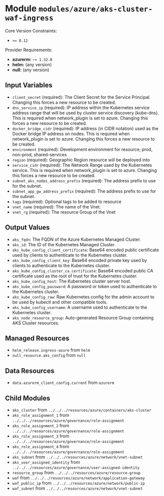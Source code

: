 
# Module `modules/azure/aks-cluster-waf-ingress`

Core Version Constraints:
* `>= 0.12`

Provider Requirements:
* **azurerm:** `~> 1.32.0`
* **helm:** (any version)
* **null:** (any version)

## Input Variables
* `client_secret` (required): The Client Secret for the Service Principal. Changing this forces a new resource to be created.
* `dns_service_ip` (required): IP address within the Kubernetes service address range that will be used by cluster service discovery (kube-dns). This is required when network_plugin is set to azure. Changing this forces a new resource to be created.
* `docker_bridge_cidr` (required): IP address (in CIDR notation) used as the Docker bridge IP address on nodes. This is required when network_plugin is set to azure. Changing this forces a new resource to be created.
* `environment` (required): Development environment for resource; prod, non-prod, shared-services
* `region` (required): Geographic Region resource will be deployed into
* `service_cidr` (required): The Network Range used by the Kubernetes service. This is required when network_plugin is set to azure. Changing this forces a new resource to be created.
* `subnet_aks_nodes_address_prefix` (required): The address prefix to use for the subnet.
* `subnet_app_gw_address_prefix` (required): The address prefix to use for the subnet.
* `tags` (required): Optional tags to be added to resource
* `vnet_name` (required): The name of the Vnet.
* `vnet_rg` (required): The resource Group of the Vnet

## Output Values
* `aks_fqdn`: The FQDN of the Azure Kubernetes Managed Cluster.
* `aks_id`: The ID of the Kubernetes Managed Cluster.
* `aks_kube_config_client_certificate`: Base64 encoded public certificate used by clients to authenticate to the Kubernetes cluster.
* `aks_kube_config_client_key`: Base64 encoded private key used by clients to authenticate to the Kubernetes cluster.
* `aks_kube_config_cluster_ca_certificate`: Base64 encoded public CA certificate used as the root of trust for the Kubernetes cluster.
* `aks_kube_config_host`: The Kubernetes cluster server host.
* `aks_kube_config_password`: A password or token used to authenticate to the Kubernetes cluster.
* `aks_kube_config_raw`: Raw Kubernetes config for the admin account to be used by kubectl and other compatible tools.
* `aks_kube_config_username`: A username used to authenticate to the Kubernetes cluster.
* `aks_node_resource_group`: Auto-generated Resource Group containing AKS Cluster resources.

## Managed Resources
* `helm_release.ingress-azure` from `helm`
* `null_resource.aks_config` from `null`

## Data Resources
* `data.azurerm_client_config.current` from `azurerm`

## Child Modules
* `aks_cluster` from `../../../resources/azure/containers/aks-cluster`
* `aks_role_assignment_1` from `../../../resources/azure/governance/role-assignment`
* `aks_role_assignment_2` from `../../../resources/azure/governance/role-assignment`
* `aks_role_assignment_3` from `../../../resources/azure/governance/role-assignment`
* `aks_role_assignment_4` from `../../../resources/azure/governance/role-assignment`
* `aks_subnet` from `../../../resources/azure/network/vnet-subnet`
* `aks_user_assigned_identity` from `../../../resources/azure/governance/user-assigned-identity`
* `resource_group` from `../../../resources/azure/resource-group`
* `waf` from `../../../resources/azure/network/application-gateway`
* `waf_public_ip` from `../../../resources/azure/network/public-ip`
* `waf_subnet` from `../../../resources/azure/network/vnet-subnet`

